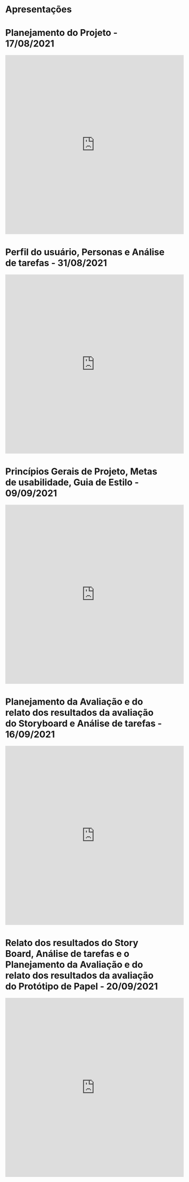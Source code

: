 # Apresentações
# Planejamento do Projeto - 17/08/2021

<iframe width="560" height="560" src="https://www.youtube.com/embed/lGSk-LRmVQ0?start=2" title="YouTube video player" frameborder="0" allow="accelerometer; autoplay; clipboard-write; encrypted-media; gyroscope; picture-in-picture" allowfullscreen></iframe>

# Perfil do usuário, Personas e Análise de tarefas - 31/08/2021

<iframe width="560" height="560" src="https://www.youtube.com/embed/zwTVQGsLYUo" title="YouTube video player" frameborder="0" allow="accelerometer; autoplay; clipboard-write; encrypted-media; gyroscope; picture-in-picture" allowfullscreen></iframe>

# Princípios Gerais de Projeto, Metas de usabilidade, Guia de Estilo - 09/09/2021

<iframe width="560" height="560" src="https://www.youtube.com/embed/VsfHg3xTxPo" title="YouTube video player" frameborder="0" allow="accelerometer; autoplay; clipboard-write; encrypted-media; gyroscope; picture-in-picture" allowfullscreen></iframe>

# Planejamento da Avaliação e do relato dos resultados da avaliação do Storyboard e Análise de tarefas - 16/09/2021

<iframe width="560" height="560" src="https://www.youtube.com/embed/LofQjomFq0A" title="YouTube video player" frameborder="0" allow="accelerometer; autoplay; clipboard-write; encrypted-media; gyroscope; picture-in-picture" allowfullscreen></iframe>

# Relato dos resultados do Story Board, Análise de tarefas e o Planejamento da Avaliação e do relato dos resultados da avaliação do Protótipo de Papel - 20/09/2021

<iframe width="560" height="560" src="https://www.youtube.com/embed/fVdDX3SdSkc" title="YouTube video player" frameborder="0" allow="accelerometer; autoplay; clipboard-write; encrypted-media; gyroscope; picture-in-picture" allowfullscreen></iframe>